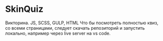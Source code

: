 # SkinQuiz
Викторина. JS, SCSS, GULP, HTML
Что бы посмотреть полностью квиз, со всеми страницами, следует скачать репозиторий и запустить локально, например через live server на vs code.
